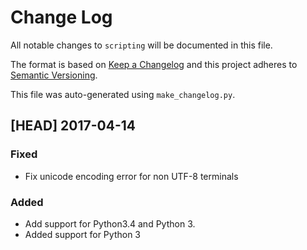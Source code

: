 # Change Log
All notable changes to `scripting` will be documented in this file.

The format is based on [Keep a Changelog](http://keepachangelog.com/)
and this project adheres to [Semantic Versioning](http://semver.org/).

This file was auto-generated using `make_changelog.py`.


## [HEAD] 2017-04-14

### Fixed
* Fix unicode encoding error for non UTF-8 terminals

### Added
* Add support for Python3.4 and Python 3.
* Added support for Python 3

